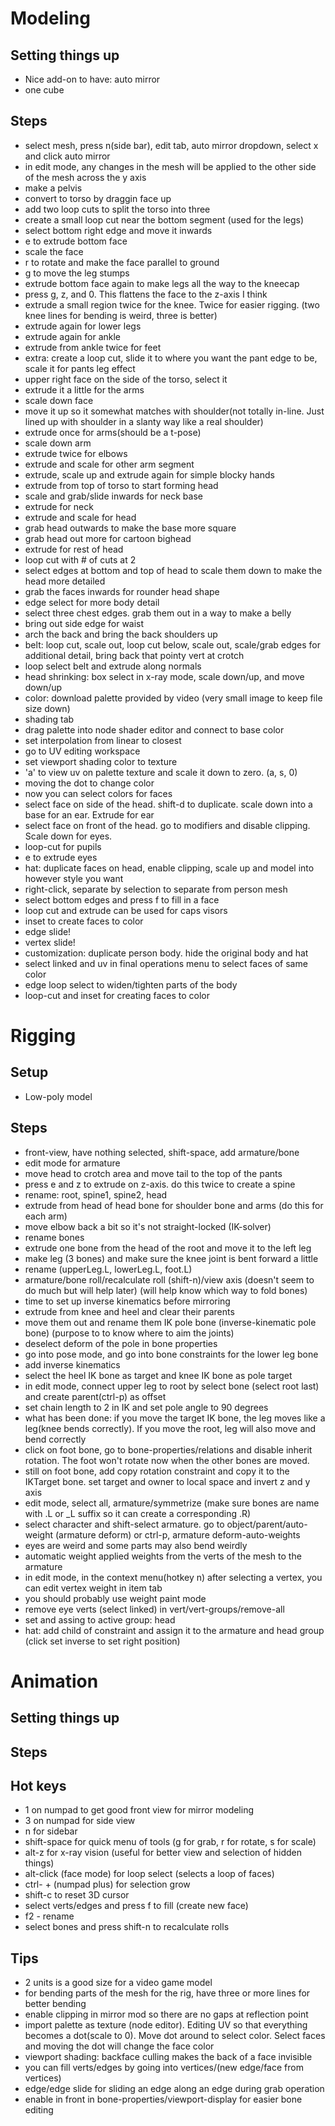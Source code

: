 # Modeling
## Setting things up
- Nice add-on to have: auto mirror
- one cube

## Steps
- select mesh, press n(side bar), edit tab, auto mirror dropdown, select x and click auto mirror
- in edit mode, any changes in the mesh will be applied to the other side of the mesh across the y axis
- make a pelvis
- convert to torso by draggin face up
- add two loop cuts to split the torso into three
- create a small loop cut near the bottom segment (used for the legs)
- select bottom right edge and move it inwards
- e to extrude bottom face 
- scale the face
- r to rotate and make the face parallel to ground
- g to move the leg stumps
- extrude bottom face again to make legs all the way to the kneecap
- press g, z, and 0. This flattens the face to the z-axis I think
- extrude a small region twice for the knee. Twice for easier rigging. (two knee lines for bending is weird, three is better)
- extrude again for lower legs
- extrude again for ankle
- extrude from ankle twice for feet
- extra: create a loop cut, slide it to where you want the pant edge to be, scale it for pants leg effect
- upper right face on the side of the torso, select it
- extrude it a little for the arms
- scale down face
- move it up so it somewhat matches with shoulder(not totally in-line. Just lined up with shoulder in a slanty way like a real shoulder)
- extrude once for arms(should be a t-pose)
- scale down arm
- extrude twice for elbows
- extrude and scale for other arm segment
- extrude, scale up and extrude again for simple blocky hands
- extrude from top of torso to start forming head
- scale and grab/slide inwards for neck base
- extrude for neck
- extrude and scale for head
- grab head outwards to make the base more square
- grab head out more for cartoon bighead
- extrude for rest of head
- loop cut with # of cuts at 2
- select edges at bottom and top of head to scale them down to make the head more detailed
- grab the faces inwards for rounder head shape
- edge select for more body detail
- select three chest edges. grab them out in a way to make a belly
- bring out side edge for waist
- arch the back and bring the back shoulders up
- belt: loop cut, scale out, loop cut below, scale out, scale/grab edges for additional detail, bring back that pointy vert at crotch
- loop select belt and extrude along normals
- head shrinking: box select in x-ray mode, scale down/up, and move down/up
- color: download palette provided by video (very small image to keep file size down)
- shading tab
- drag palette into node shader editor and connect to base color
- set interpolation from linear to closest
- go to UV editing workspace
- set viewport shading color to texture
- 'a' to view uv on palette texture and scale it down to zero. (a, s, 0)
- moving the dot to change color
- now you can select colors for faces
- select face on side of the head. shift-d to duplicate. scale down into a base for an ear. Extrude for ear
- select face on front of the head. go to modifiers and disable clipping. Scale down for eyes. 
- loop-cut for pupils
- e to extrude eyes
- hat: duplicate faces on head, enable clipping, scale up and model into however style you want
- right-click, separate by selection to separate from person mesh
- select bottom edges and press f to fill in a face
- loop cut and extrude can be used for caps visors
- inset to create faces to color
- edge slide!
- vertex slide!
- customization: duplicate person body. hide the original body and hat
- select linked and uv in final operations menu to select faces of same color
- edge loop select to widen/tighten parts of the body 
- loop-cut and inset for creating faces to color

# Rigging
## Setup
- Low-poly model

## Steps
- front-view, have nothing selected, shift-space, add armature/bone
- edit mode for armature
- move head to crotch area and move tail to the top of the pants
- press e and z to extrude on z-axis. do this twice to create a spine
- rename: root, spine1, spine2, head
- extrude from head of head bone for shoulder bone and arms (do this for each arm)
- move elbow back a bit so it's not straight-locked (IK-solver)
- rename bones
- extrude one bone from the head of the root and move it to the left leg
- make leg (3 bones) and make sure the knee joint is bent forward a little
- rename (upperLeg.L, lowerLeg.L, foot.L)
- armature/bone roll/recalculate roll (shift-n)/view axis (doesn't seem to do much but will help later) (will help know which way to fold bones)
- time to set up inverse kinematics before mirroring
- extrude from knee and heel and clear their parents
- move them out and rename them IK pole bone (inverse-kinematic pole bone) (purpose to to know where to aim the joints) 
- deselect deform of the pole in bone properties
- go into pose mode, and go into bone constraints for the lower leg bone
- add inverse kinematics
- select the heel IK bone as target and knee IK bone as pole target
- in edit mode, connect upper leg to root by select bone (select root last) and create parent(ctrl-p) as offset
- set chain length to 2 in IK and set pole angle to 90 degrees
- what has been done: if you move the target IK bone, the leg moves like a leg(knee bends correctly). If you move the root, leg will also move and bend correctly
- click on foot bone, go to bone-properties/relations and disable inherit rotation. The foot won't rotate now when the other bones are moved. 
- still on foot bone, add copy rotation constraint and copy it to the IKTarget bone. set target and owner to local space and invert z and y axis
- edit mode, select all, armature/symmetrize (make sure bones are name with .L or \_L suffix so it can create a corresponding .R)  
- select character and shift-select armature. go to object/parent/auto-weight (armature deform) or ctrl-p, armature deform-auto-weights
- eyes are weird and some parts may also bend weirdly
- automatic weight applied weights from the verts of the mesh to the armature
- in edit mode, in the context menu(hotkey n) after selecting a vertex, you can edit vertex weight in item tab
- you should probably use weight paint mode
- remove eye verts (select linked) in vert/vert-groups/remove-all
- set and assing to active group: head
- hat: add child of constraint and assign it to the armature and head group (click set inverse to set right position)

# Animation
## Setting things up
## Steps

## Hot keys
- 1 on numpad to get good front view for mirror modeling
- 3 on numpad for side view
- n for sidebar
- shift-space for quick menu of tools (g for grab, r for rotate, s for scale)
- alt-z for x-ray vision (useful for better view and selection of hidden things)
- alt-click (face mode) for loop select (selects a loop of faces)
- ctrl- + (numpad plus) for selection grow
- shift-c to reset 3D cursor
- select verts/edges and press f to fill (create new face)
- f2 - rename
- select bones and press shift-n to recalculate rolls


## Tips
- 2 units is a good size for a video game model
- for bending parts of the mesh for the rig, have three or more lines for better bending
- enable clipping in mirror mod so there are no gaps at reflection point
- import palette as texture (node editor). Editing UV so that everything becomes a dot(scale to 0). Move dot around to select color. Select faces and moving the dot will change the face color
- viewport shading: backface culling makes the back of a face invisible
- you can fill verts/edges by going into vertices/(new edge/face from vertices)
- edge/edge slide for sliding an edge along an edge during grab operation
- enable in front in bone-properties/viewport-display for easier bone editing
